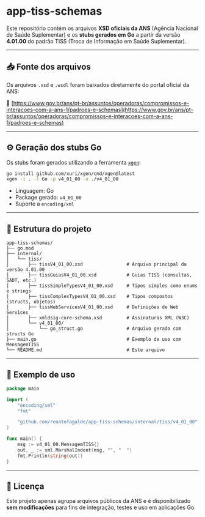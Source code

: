 # app-tiss-schemas

Este repositório contém os arquivos **XSD oficiais da ANS** (Agência Nacional de Saúde Suplementar) e os **stubs gerados em Go** a partir da versão **4.01.00** do padrão TISS (Troca de Informação em Saúde Suplementar).

---

## 📥 Fonte dos arquivos

Os arquivos `.xsd` e `.wsdl` foram baixados diretamente do portal oficial da ANS:

🔗 [https://www.gov.br/ans/pt-br/assuntos/operadoras/compromissos-e-interacoes-com-a-ans-1/padroes-e-schemas](https://www.gov.br/ans/pt-br/assuntos/operadoras/compromissos-e-interacoes-com-a-ans-1/padroes-e-schemas)

---

## ⚙️ Geração dos stubs Go

Os stubs foram gerados utilizando a ferramenta [`xgen`](https://github.com/xuri/xgen):

```bash
go install github.com/xuri/xgen/cmd/xgen@latest
xgen -i . -l Go -p v4_01_00 -o ./v4_01_00


```

- Linguagem: Go
- Package gerado: `v4_01_00`
- Suporte a `encoding/xml`

---

## 📁 Estrutura do projeto

```text
app-tiss-schemas/
├── go.mod
├── internal/
│   └── tiss/
│       ├── tissV4_01_00.xsd                # Arquivo principal da versão 4.01.00
│       ├── tissGuiasV4_01_00.xsd           # Guias TISS (consultas, SADT, etc.)
│       ├── tissSimpleTypesV4_01_00.xsd     # Tipos simples como enums e strings
│       ├── tissComplexTypesV4_01_00.xsd    # Tipos compostos (structs, objetos)
│       ├── tissWebServicesV4_01_00.xsd     # Definições de Web Services
│       ├── xmldsig-core-schema.xsd         # Assinaturas XML (W3C)
│       └── v4_01_00/
│           └── go_struct.go                # Arquivo gerado com structs Go
├── main.go                                 # Exemplo de uso com MensagemTISS
└── README.md                               # Este arquivo
```

---

## 🚀 Exemplo de uso

```go
package main

import (
    "encoding/xml"
    "fmt"

    "github.com/renatofagalde/app-tiss-schemas/internal/tiss/v4_01_00"
)

func main() {
    msg := v4_01_00.MensagemTISS{}
    out, _ := xml.MarshalIndent(msg, "", "  ")
    fmt.Println(string(out))
}
```

---

## 📝 Licença

Este projeto apenas agrupa arquivos públicos da ANS e é disponibilizado **sem modificações** para fins de integração, testes e uso em aplicações Go.
